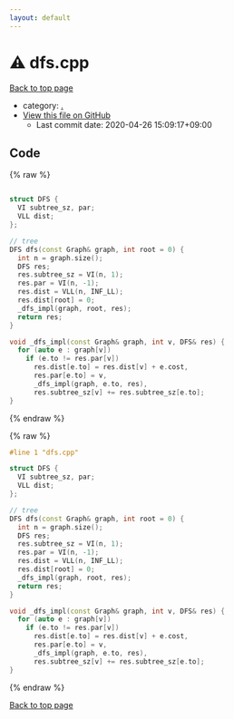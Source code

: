 ```yaml
---
layout: default
---
```


<!-- mathjax config similar to math.stackexchange -->
<script type="text/javascript" async
  src="https://cdnjs.cloudflare.com/ajax/libs/mathjax/2.7.5/MathJax.js?config=TeX-MML-AM_CHTML">
</script>
<script type="text/x-mathjax-config">
  MathJax.Hub.Config({
    TeX: { equationNumbers: { autoNumber: "AMS" }},
    tex2jax: {
      inlineMath: [ ['$','$'] ],
      processEscapes: true
    },
    "HTML-CSS": { matchFontHeight: false },
    displayAlign: "left",
    displayIndent: "2em"
  });
</script>

<script type="text/javascript" src="https://cdnjs.cloudflare.com/ajax/libs/jquery/3.4.1/jquery.min.js"></script>
<script src="https://cdn.jsdelivr.net/npm/jquery-balloon-js@1.1.2/jquery.balloon.min.js" integrity="sha256-ZEYs9VrgAeNuPvs15E39OsyOJaIkXEEt10fzxJ20+2I=" crossorigin="anonymous"></script>
<script type="text/javascript" src="../assets/js/copy-button.js"></script>
<link rel="stylesheet" href="../assets/css/copy-button.css" />


# :warning: dfs.cpp

<a href="../index.html">Back to top page</a>

* category: <a href="../index.html#5058f1af8388633f609cadb75a75dc9d">.</a>
* <a href="{{ site.github.repository_url }}/blob/master/dfs.cpp">View this file on GitHub</a>
    - Last commit date: 2020-04-26 15:09:17+09:00




## Code

<a id="unbundled"></a>
{% raw %}
```cpp

struct DFS {
  VI subtree_sz, par;
  VLL dist;
};

// tree
DFS dfs(const Graph& graph, int root = 0) {
  int n = graph.size();
  DFS res;
  res.subtree_sz = VI(n, 1);
  res.par = VI(n, -1);
  res.dist = VLL(n, INF_LL);
  res.dist[root] = 0;
  _dfs_impl(graph, root, res);
  return res;
}

void _dfs_impl(const Graph& graph, int v, DFS& res) {
  for (auto e : graph[v])
    if (e.to != res.par[v])
      res.dist[e.to] = res.dist[v] + e.cost,
      res.par[e.to] = v,
      _dfs_impl(graph, e.to, res),
      res.subtree_sz[v] += res.subtree_sz[e.to];
}

```
{% endraw %}

<a id="bundled"></a>
{% raw %}
```cpp
#line 1 "dfs.cpp"

struct DFS {
  VI subtree_sz, par;
  VLL dist;
};

// tree
DFS dfs(const Graph& graph, int root = 0) {
  int n = graph.size();
  DFS res;
  res.subtree_sz = VI(n, 1);
  res.par = VI(n, -1);
  res.dist = VLL(n, INF_LL);
  res.dist[root] = 0;
  _dfs_impl(graph, root, res);
  return res;
}

void _dfs_impl(const Graph& graph, int v, DFS& res) {
  for (auto e : graph[v])
    if (e.to != res.par[v])
      res.dist[e.to] = res.dist[v] + e.cost,
      res.par[e.to] = v,
      _dfs_impl(graph, e.to, res),
      res.subtree_sz[v] += res.subtree_sz[e.to];
}

```
{% endraw %}

<a href="../index.html">Back to top page</a>

